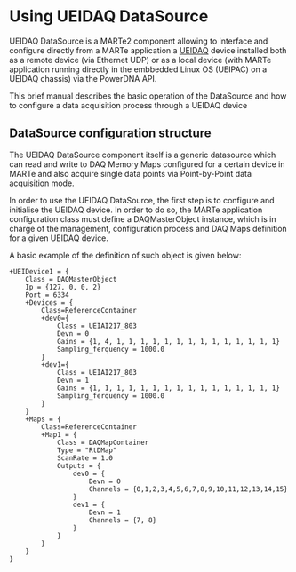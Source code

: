 # Using UEIDAQ DataSource
UEIDAQ DataSource is a MARTe2 component allowing to interface and configure directly from a MARTe application a [UEIDAQ](https://www.ueidaq.com/) device installed both as a remote device (via Ethernet UDP) or as a local device (with MARTe application running directly in the embbedded Linux OS (UEIPAC) on a UEIDAQ chassis) via the PowerDNA API.

This brief manual describes the basic operation of the DataSource and how to configure a data acquisition process through a UEIDAQ device



## DataSource configuration structure
The UEIDAQ DataSource component itself is a generic datasource which can read and write to DAQ Memory Maps configured for a certain device in MARTe and also acquire single data points via Point-by-Point data acquisition mode.

In order to use the UEIDAQ DataSource, the first step is to configure and initialise the UEIDAQ device. In order to do so, the MARTe application configuration class must define a DAQMasterObject instance, which is in charge of the management, configuration process and DAQ Maps definition for a given UEIDAQ device.

A basic example of the definition of such object is given below:
```
+UEIDevice1 = {
	Class = DAQMasterObject
	Ip = {127, 0, 0, 2}
	Port = 6334
	+Devices = {
		Class=ReferenceContainer
		+dev0={
			Class = UEIAI217_803
			Devn = 0
			Gains = {1, 4, 1, 1, 1, 1, 1, 1, 1, 1, 1, 1, 1, 1, 1, 1}
			Sampling_ferquency = 1000.0
		}
		+dev1={
			Class = UEIAI217_803
			Devn = 1
			Gains = {1, 1, 1, 1, 1, 1, 1, 1, 1, 1, 1, 1, 1, 1, 1, 1}
			Sampling_ferquency = 1000.0
		}
	}
	+Maps = {
		Class=ReferenceContainer
		+Map1 = {
			Class = DAQMapContainer
			Type = "RtDMap"
			ScanRate = 1.0
			Outputs = {
				dev0 = {
					Devn = 0
					Channels = {0,1,2,3,4,5,6,7,8,9,10,11,12,13,14,15}
				}
				dev1 = {
					Devn = 1
					Channels = {7, 8}
				}
			}
		}
	}
}
```
